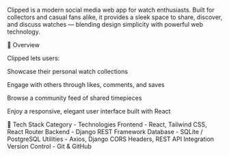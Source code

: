 Clipped is a modern social media web app for watch enthusiasts. Built for collectors and casual fans alike, it provides a sleek space to share, discover, and discuss watches — blending design simplicity with powerful web technology.

🌟 Overview

Clipped lets users:

Showcase their personal watch collections

Engage with others through likes, comments, and saves

Browse a community feed of shared timepieces

Enjoy a responsive, elegant user interface built with React

🧰 Tech Stack
Category - Technologies
Frontend - React, Tailwind CSS, React Router
Backend - Django REST Framework
Database - SQLite / PostgreSQL
Utilities - Axios, Django CORS Headers, REST API Integration
Version Control - Git & GitHub
